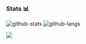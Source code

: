 <p align="center">
  <a href="DeveloperAlex0.png"/></a>
</p>

### Stats 📊

![github-stats](https://github-readme-stats.vercel.app/api?username=DeveloperAlex0&theme=tokyonight&show_icons=true&line_height=33)
![github-langs](https://github-readme-stats.vercel.app/api/top-langs/?username=DeveloperAlex0&langs_count=4&theme=tokyonight&line_height=35&hide=cmake)

![](https://komarev.com/ghpvc/?username=DeveloperAlex0&style=plastic)

<!--
### Project Hightlights ⭐

- ![Sigma Linux](link)
- ![libmem](link)
- ![AssaultCube Multihack](link)
- ![Half-Life Source Multihack](link)
- ![Half-Life 2 Multihack](link)



<!--
### Hi there 👋

- Im Alex


## Github Stats

<table><tr><td valign="top" width="50%">

<img src="https://github-readme-stats.vercel.app/api?username=DeveloperAlex0&show_icons=true&count_private=true&hide_border=true" align="left" style="width: 100%" />

</td><td valign="top" width="50%">

<img src="https://github-readme-stats.vercel.app/api/top-langs/?username=DeveloperAlex0&hide_border=true&layout=compact&hide=rescript" align="left" style="width: 100%"/>

</td></tr></table>

![](https://komarev.com/ghpvc/?username=DeveloperAlex0&style=plastic)
-->
